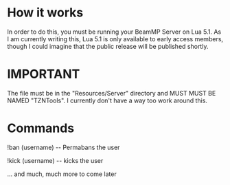 # How it works
In order to do this, you must be running your BeamMP Server on Lua 5.1. As I am currently writing this, Lua 5.1 is only available to early access members, though I could imagine that the public release will be published shortly.

# IMPORTANT
The file must be in the "Resources/Server" directory and MUST MUST BE NAMED "TZNTools". I currently don't have a way too work around this.


# Commands
!ban (username) -- Permabans the user

!kick (username) -- kicks the user

... and much, much more to come later
